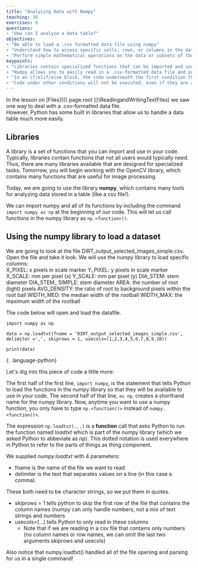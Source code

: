 ```yaml
---
title: "Analyzing Data with Numpy"
teaching: 30
exercises: 0
questions:
- "How can I analyze a data table?"
objectives:
- "Be able to load a .csv formatted data file using numpy"
- "Understand how to access specific cells, rows, or columns in the data file"
- "Perform simple mathematical operations on the data or subsets of the data"
keypoints:
- "Libraries contain specialized functions that can be imported and used in your code"
- "Numpy allows you to easily read in a .csv-formatted data file and perform "
- "In an if/elif/else block, the code underneath the first condition that is true will be executed"
- "Code under other conditions will not be executed, even if they are also true"
---
```


In the lesson on [Files]({{ page.root }}\ReadingandWritingTextFiles) we saw one way to deal with a .csv-formatted data file.  
However, Python has some built in libraries that allow us to handle a data table much more easily.

## Libraries
A library is a set of functions that you can import and use in your code.  Typically, libraries contain functions that not all 
users would typically need.  Thus, there are many libraries available that are designed for specialized tasks.  Tomorrow, you will 
begin working with the OpenCV library, which contains many functions that are useful for image processing.

Today, we are going to use the library **numpy**, which contains many tools for analyzing data stored in a table (like a csv 
file!).

We can import numpy and all of its functions by including the command `import numpy as np` at the beginning of our code.
This will let us call functions in the numpy library as `np.<function>()`.

## Using the numpy library to load a dataset
We are going to look at the file DIRT_output_selected_images_simple.csv.
Open the file and take it look. We will use the numpy library to load specific columns:  
X_PIXEL: x pixels in scale marker
Y_PIXEL: y pixels in scale marker
X_SCALE: mm per pixel (x)
Y_SCALE: mm per pixel (y)
DIA_STEM: stem diameter
DIA_STEM_ SIMPLE: stem diameter
AREA: the number of root (light) pixels
AVG_DENSITY: the ratio of root to background pixels within the root ball
WIDTH_MED: the median width of the rootball
WIDTH_MAX: the maximum width of the rootball

The code below will open and load the datafile.
~~~
import numpy as np

data = np.loadtxt(fname = 'DIRT_output_selected_images_simple.csv', delimiter =',', skiprows = 1, usecols=(1,2,3,4,5,6,7,8,9,10))

print(data)
~~~
{: .language-python}

Let's dig into this piece of code a little more:

The first half of the first line, `import numpy`, is the statement that tells Python to load the functions in the numpy library 
so that they will be available to use in your code.  The second half of that line, `as np`, creates a shorthand name for the
numpy library.  Now, anytime you want to use a numpy function, you only have to type `np.<function()>` instead of 
`numpy.<function()>`.

The expression `np.loadtxt(...)` is a **function** call that asks Python to run the function named *loadtxt* which is part of 
the numpy library (which we asked Python to abbeviate as *np*). This dotted notation is used everywhere in Python to refer to
the parts of things as thing.component.

We supplied *numpy.loadtxt* with 4 parameters: 
* fname is the name of the file we want to read
* delimiter is the text that separates values on a line (in this case a comma). 

These both need to be character strings, so we put them in quotes.

* skiprows = 1 tells python to skip the first row of the file that contains the column names (numpy can only handle numbers, not 
a mix of text strings and numbers
* usecols=(...) tells Python to only read in these columns
    * Note that if we are reading in a csv file that contains only numbers (no column names or row names, we can omit the last 
    two arguments skiprows and usecols)

Also notice that numpy.loadtxt() handled all of the file opening and parsing for us in a single command!


